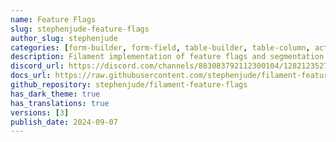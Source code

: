 ```yaml
---
name: Feature Flags
slug: stephenjude-feature-flags
author_slug: stephenjude
categories: [form-builder, form-field, table-builder, table-column, action]
description: Filament implementation of feature flags and segmentation with Laravel Pennant.
discord_url: https://discord.com/channels/883083792112300104/1282123527314477066
docs_url: https://raw.githubusercontent.com/stephenjude/filament-feature-flags/main/README.md
github_repository: stephenjude/filament-feature-flags
has_dark_theme: true
has_translations: true
versions: [3]
publish_date: 2024-09-07
---
```

